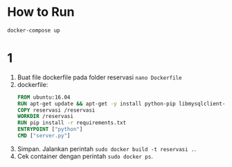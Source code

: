 
# How to Run

```sh
docker-compose up
```

# 1
1. Buat file dockerfile pada folder reservasi `nano Dockerfile`
2. dockerfile:
    ```Dockerfile
    FROM ubuntu:16.04
    RUN apt-get update && apt-get -y install python-pip libmysqlclient-dev
    COPY reservasi /reservasi
    WORKDIR /reservasi
    RUN pip install -r requirements.txt
    ENTRYPOINT ["python"]
    CMD ["server.py"]
    ```
3. Simpan. Jalankan perintah `sudo docker build -t reservasi .`.
4. Cek container dengan perintah `sudo docker ps`.

